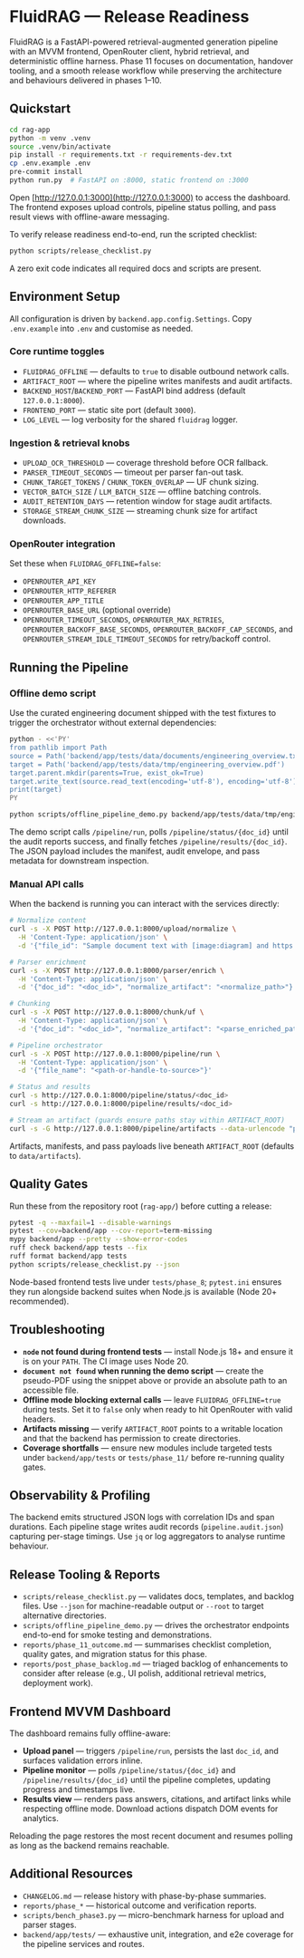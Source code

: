 # FluidRAG — Release Readiness

FluidRAG is a FastAPI-powered retrieval-augmented generation pipeline with an MVVM
frontend, OpenRouter client, hybrid retrieval, and deterministic offline harness.
Phase 11 focuses on documentation, handover tooling, and a smooth release workflow
while preserving the architecture and behaviours delivered in phases 1–10.

## Quickstart

```bash
cd rag-app
python -m venv .venv
source .venv/bin/activate
pip install -r requirements.txt -r requirements-dev.txt
cp .env.example .env
pre-commit install
python run.py  # FastAPI on :8000, static frontend on :3000
```

Open [http://127.0.0.1:3000](http://127.0.0.1:3000) to access the dashboard. The
frontend exposes upload controls, pipeline status polling, and pass result views
with offline-aware messaging.

To verify release readiness end-to-end, run the scripted checklist:

```bash
python scripts/release_checklist.py
```

A zero exit code indicates all required docs and scripts are present.

## Environment Setup

All configuration is driven by `backend.app.config.Settings`. Copy `.env.example`
into `.env` and customise as needed.

### Core runtime toggles

- `FLUIDRAG_OFFLINE` — defaults to `true` to disable outbound network calls.
- `ARTIFACT_ROOT` — where the pipeline writes manifests and audit artifacts.
- `BACKEND_HOST`/`BACKEND_PORT` — FastAPI bind address (default `127.0.0.1:8000`).
- `FRONTEND_PORT` — static site port (default `3000`).
- `LOG_LEVEL` — log verbosity for the shared `fluidrag` logger.

### Ingestion & retrieval knobs

- `UPLOAD_OCR_THRESHOLD` — coverage threshold before OCR fallback.
- `PARSER_TIMEOUT_SECONDS` — timeout per parser fan-out task.
- `CHUNK_TARGET_TOKENS` / `CHUNK_TOKEN_OVERLAP` — UF chunk sizing.
- `VECTOR_BATCH_SIZE` / `LLM_BATCH_SIZE` — offline batching controls.
- `AUDIT_RETENTION_DAYS` — retention window for stage audit artifacts.
- `STORAGE_STREAM_CHUNK_SIZE` — streaming chunk size for artifact downloads.

### OpenRouter integration

Set these when `FLUIDRAG_OFFLINE=false`:

- `OPENROUTER_API_KEY`
- `OPENROUTER_HTTP_REFERER`
- `OPENROUTER_APP_TITLE`
- `OPENROUTER_BASE_URL` (optional override)
- `OPENROUTER_TIMEOUT_SECONDS`, `OPENROUTER_MAX_RETRIES`,
  `OPENROUTER_BACKOFF_BASE_SECONDS`, `OPENROUTER_BACKOFF_CAP_SECONDS`, and
  `OPENROUTER_STREAM_IDLE_TIMEOUT_SECONDS` for retry/backoff control.

## Running the Pipeline

### Offline demo script

Use the curated engineering document shipped with the test fixtures to trigger
the orchestrator without external dependencies:

```bash
python - <<'PY'
from pathlib import Path
source = Path('backend/app/tests/data/documents/engineering_overview.txt')
target = Path('backend/app/tests/data/tmp/engineering_overview.pdf')
target.parent.mkdir(parents=True, exist_ok=True)
target.write_text(source.read_text(encoding='utf-8'), encoding='utf-8')
print(target)
PY

python scripts/offline_pipeline_demo.py backend/app/tests/data/tmp/engineering_overview.pdf --json
```

The demo script calls `/pipeline/run`, polls `/pipeline/status/{doc_id}` until the
audit reports success, and finally fetches `/pipeline/results/{doc_id}`. The JSON
payload includes the manifest, audit envelope, and pass metadata for downstream
inspection.

### Manual API calls

When the backend is running you can interact with the services directly:

```bash
# Normalize content
curl -s -X POST http://127.0.0.1:8000/upload/normalize \
  -H 'Content-Type: application/json' \
  -d '{"file_id": "Sample document text with [image:diagram] and https://example.com"}'

# Parser enrichment
curl -s -X POST http://127.0.0.1:8000/parser/enrich \
  -H 'Content-Type: application/json' \
  -d '{"doc_id": "<doc_id>", "normalize_artifact": "<normalize_path>"}'

# Chunking
curl -s -X POST http://127.0.0.1:8000/chunk/uf \
  -H 'Content-Type: application/json' \
  -d '{"doc_id": "<doc_id>", "normalize_artifact": "<parse_enriched_path>"}'

# Pipeline orchestrator
curl -s -X POST http://127.0.0.1:8000/pipeline/run \
  -H 'Content-Type: application/json' \
  -d '{"file_name": "<path-or-handle-to-source>"}'

# Status and results
curl -s http://127.0.0.1:8000/pipeline/status/<doc_id>
curl -s http://127.0.0.1:8000/pipeline/results/<doc_id>

# Stream an artifact (guards ensure paths stay within ARTIFACT_ROOT)
curl -s -G http://127.0.0.1:8000/pipeline/artifacts --data-urlencode "path=<artifact>" -o artifact.json
```

Artifacts, manifests, and pass payloads live beneath `ARTIFACT_ROOT` (defaults to
`data/artifacts`).

## Quality Gates

Run these from the repository root (`rag-app/`) before cutting a release:

```bash
pytest -q --maxfail=1 --disable-warnings
pytest --cov=backend/app --cov-report=term-missing
mypy backend/app --pretty --show-error-codes
ruff check backend/app tests --fix
ruff format backend/app tests
python scripts/release_checklist.py --json
```

Node-based frontend tests live under `tests/phase_8`; `pytest.ini` ensures they
run alongside backend suites when Node.js is available (Node 20+ recommended).

## Troubleshooting

- **`node` not found during frontend tests** — install Node.js 18+ and ensure it
  is on your `PATH`. The CI image uses Node 20.
- **`document not found` when running the demo script** — create the pseudo-PDF
  using the snippet above or provide an absolute path to an accessible file.
- **Offline mode blocking external calls** — leave `FLUIDRAG_OFFLINE=true` during
  tests. Set it to `false` only when ready to hit OpenRouter with valid headers.
- **Artifacts missing** — verify `ARTIFACT_ROOT` points to a writable location and
  that the backend has permission to create directories.
- **Coverage shortfalls** — ensure new modules include targeted tests under
  `backend/app/tests` or `tests/phase_11/` before re-running quality gates.

## Observability & Profiling

The backend emits structured JSON logs with correlation IDs and span durations.
Each pipeline stage writes audit records (`pipeline.audit.json`) capturing
per-stage timings. Use `jq` or log aggregators to analyse runtime behaviour.

## Release Tooling & Reports

- `scripts/release_checklist.py` — validates docs, templates, and backlog files.
  Use `--json` for machine-readable output or `--root` to target alternative
  directories.
- `scripts/offline_pipeline_demo.py` — drives the orchestrator endpoints end-to-end
  for smoke testing and demonstrations.
- `reports/phase_11_outcome.md` — summarises checklist completion, quality gates,
  and migration status for this phase.
- `reports/post_phase_backlog.md` — triaged backlog of enhancements to consider
  after release (e.g., UI polish, additional retrieval metrics, deployment work).

## Frontend MVVM Dashboard

The dashboard remains fully offline-aware:

- **Upload panel** — triggers `/pipeline/run`, persists the last `doc_id`, and
  surfaces validation errors inline.
- **Pipeline monitor** — polls `/pipeline/status/{doc_id}` and
  `/pipeline/results/{doc_id}` until the pipeline completes, updating progress and
  timestamps live.
- **Results view** — renders pass answers, citations, and artifact links while
  respecting offline mode. Download actions dispatch DOM events for analytics.

Reloading the page restores the most recent document and resumes polling as long
as the backend remains reachable.

## Additional Resources

- `CHANGELOG.md` — release history with phase-by-phase summaries.
- `reports/phase_*` — historical outcome and verification reports.
- `scripts/bench_phase3.py` — micro-benchmark harness for upload and parser stages.
- `backend/app/tests/` — exhaustive unit, integration, and e2e coverage for the
  pipeline services and routes.
